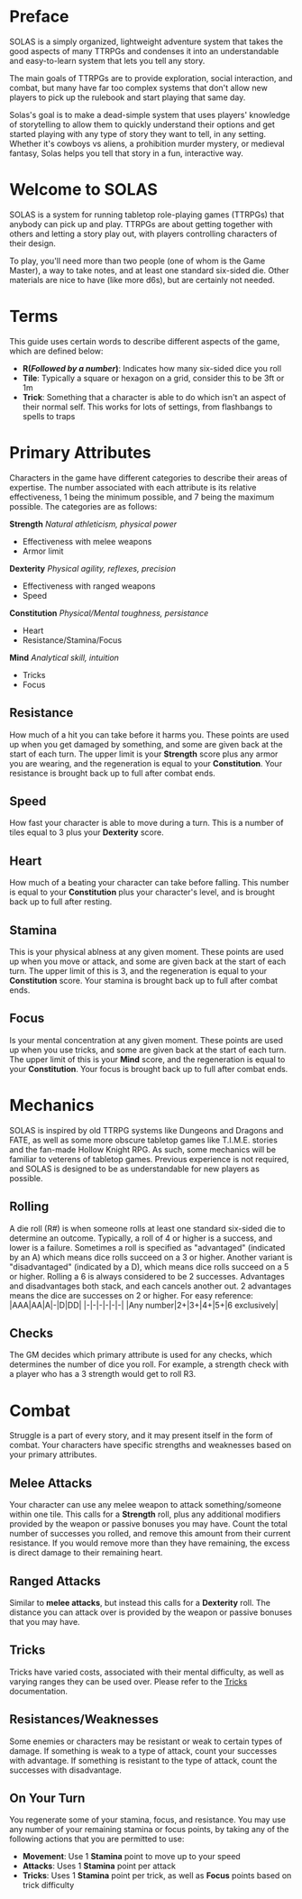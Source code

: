 # Preface
SOLAS is a simply organized, lightweight adventure system that takes the good aspects of many TTRPGs and condenses it into an understandable and easy-to-learn system that lets you tell any story.

The main goals of TTRPGs are to provide exploration, social interaction, and combat, but many have far too complex systems that don't allow new players to pick up the rulebook and start playing that same day.

Solas's goal is to make a dead-simple system that uses players' knowledge of storytelling to allow them to quickly understand their options and get started playing with any type of story they want to tell, in any setting. Whether it's cowboys vs aliens, a prohibition murder mystery, or medieval fantasy, Solas helps you tell that story in a fun, interactive way.

# Welcome to SOLAS
SOLAS is a system for running tabletop role-playing games (TTRPGs) that anybody can pick up and play. TTRPGs are about getting together with others and letting a story play out, with players controlling characters of their design.

To play, you'll need more than two people (one of whom is the Game Master), a way to take notes, and at least one standard six-sided die. Other materials are nice to have (like more d6s), but are certainly not needed.

# Terms
This guide uses certain words to describe different aspects of the game, which are defined below:
- **R(*Followed by a number*)**: Indicates how many six-sided dice you roll
- **Tile**: Typically a square or hexagon on a grid, consider this to be 3ft or 1m
- **Trick**: Something that a character is able to do which isn't an aspect of their normal self. This works for lots of settings, from flashbangs to spells to traps

# Primary Attributes
Characters in the game have different categories to describe their areas of expertise. The number associated with each attribute is its relative effectiveness, 1 being the minimum possible, and 7 being the maximum possible. The categories are as follows:

**Strength** *Natural athleticism, physical power*
- Effectiveness with melee weapons
- Armor limit

**Dexterity** *Physical agility, reflexes, precision*
- Effectiveness with ranged weapons
- Speed

**Constitution** *Physical/Mental toughness, persistance*
- Heart
- Resistance/Stamina/Focus

**Mind** *Analytical skill, intuition*
- Tricks
- Focus

## Resistance
How much of a hit you can take before it harms you. These points are used up when you get damaged by something, and some are given back at the start of each turn. The upper limit is your **Strength** score plus any armor you are wearing, and the regeneration is equal to your **Constitution**. Your resistance is brought back up to full after combat ends.

## Speed
How fast your character is able to move during a turn. This is a number of tiles equal to 3 plus your **Dexterity** score.

## Heart
How much of a beating your character can take before falling. This number is equal to your **Constitution** plus your character's level, and is brought back up to full after resting.

## Stamina
This is your physical ablness at any given moment. These points are used up when you move or attack, and some are given back at the start of each turn. The upper limit of this is 3, and the regeneration is equal to your **Constitution** score. Your stamina is brought back up to full after combat ends.

## Focus
Is your mental concentration at any given moment. These points are used up when you use tricks, and some are given back at the start of each turn. The upper limit of this is your **Mind** score, and the regeneration is equal to your **Constitution**. Your focus is brought back up to full after combat ends.

# Mechanics
SOLAS is inspired by old TTRPG systems like Dungeons and Dragons and FATE, as well as some more obscure tabletop games like T.I.M.E. stories and the fan-made Hollow Knight RPG. As such, some mechanics will be familiar to veterens of tabletop games. Previous experience is not required, and SOLAS is designed to be as understandable for new players as possible.

## Rolling
A die roll (R#) is when someone rolls at least one standard six-sided die to determine an outcome. Typically, a roll of 4 or higher is a success, and lower is a failure. Sometimes a roll is specified as "advantaged" (indicated by an A) which means dice rolls succeed on a 3 or higher. Another variant is "disadvantaged" (indicated by a D), which means dice rolls succeed on a 5 or higher. Rolling a 6 is always considered to be 2 successes. Advantages and disadvantages both stack, and each cancels another out. 2 advantages means the dice are successes on 2 or higher. For easy reference:
|AAA|AA|A|-|D|DD|
|-|-|-|-|-|-|
|Any number|2+|3+|4+|5+|6 exclusively|

## Checks
The GM decides which primary attribute is used for any checks, which determines the number of dice you roll. For example, a strength check with a player who has a 3 strength would get to roll R3.

# Combat
Struggle is a part of every story, and it may present itself in the form of combat. Your characters have specific strengths and weaknesses based on your primary attributes.

## Melee Attacks
Your character can use any melee weapon to attack something/someone within one tile. This calls for a **Strength** roll, plus any additional modifiers provided by the weapon or passive bonuses you may have. Count the total number of successes you rolled, and remove this amount from their current resistance. If you would remove more than they have remaining, the excess is direct damage to their remaining heart.

## Ranged Attacks
Similar to **melee attacks**, but instead this calls for a **Dexterity** roll. The distance you can attack over is provided by the weapon or passive bonuses that you may have.

## Tricks
Tricks have varied costs, associated with their mental difficulty, as well as varying ranges they can be used over. Please refer to the [Tricks](Tricks.md) documentation.

## Resistances/Weaknesses
Some enemies or characters may be resistant or weak to certain types of damage. If something is weak to a type of attack, count your successes with advantage. If something is resistant to the type of attack, count the successes with disadvantage.

## On Your Turn
You regenerate some of your stamina, focus, and resistance. You may use any number of your remaining stamina or focus points, by taking any of the following actions that you are permitted to use:
- **Movement**: Use 1 **Stamina** point to move up to your speed
- **Attacks**: Uses 1 **Stamina** point per attack
- **Tricks**: Uses 1 **Stamina** point per trick, as well as **Focus** points based on trick difficulty 